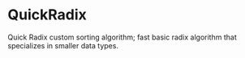 # QuickRadix
 Quick Radix custom sorting algorithm; fast basic radix algorithm that specializes in smaller data types.
